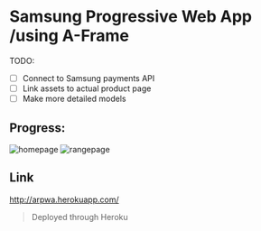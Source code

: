 # Samsung Progressive Web App /using A-Frame

TODO:
* [ ] Connect to Samsung payments API
* [ ] Link assets to actual product page
* [ ] Make more detailed models

## Progress:
![homepage](https://i.imgur.com/wfmTUrF.png)
![rangepage](https://i.imgur.com/KLLXQQ6.png)


## Link
http://arpwa.herokuapp.com/
> Deployed through Heroku